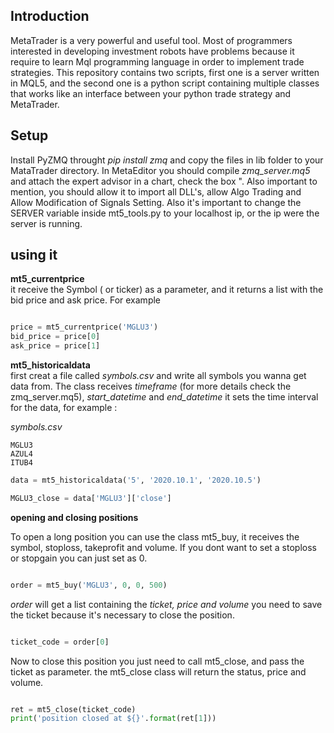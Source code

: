 ## Introduction 
MetaTrader is a very powerful and useful tool. Most of programmers interested in developing investment robots have problems because it require to learn Mql programming language in order to implement trade strategies. This repository contains two scripts, first one is a server written in MQL5, and the second one is a python script containing multiple classes that works like an interface between your python trade strategy and MetaTrader.

## Setup
Install PyZMQ throught <i>pip install zmq</i> and copy the files in lib folder to your MataTrader directory. In MetaEditor you should compile <i>zmq_server.mq5</i> and attach the expert advisor in a chart, check the box ". Also important to mention, you should allow it to import all DLL's, allow Algo Trading and Allow Modification of Signals Setting. Also it's important to change the SERVER variable inside mt5_tools.py to your localhost ip, or the ip were the server is running. 

## using it

<b>mt5_currentprice</b><br>
it receive the Symbol ( or ticker) as a parameter, and it returns a list with the bid price and ask price. For example
```python

price = mt5_currentprice('MGLU3')
bid_price = price[0]
ask_price = price[1]
```


<b>mt5_historicaldata</b><br>
first creat a file called <i>symbols.csv</i> and write all symbols you wanna get data from. The class receives <i>timeframe</i> (for more details check the zmq_server.mq5), <i>start_datetime</i> and <i>end_datetime</i> it sets the time interval for the data, for example :

<i>symbols.csv</i>
```text
MGLU3
AZUL4
ITUB4
```
```python
data = mt5_historicaldata('5', '2020.10.1', '2020.10.5')

MGLU3_close = data['MGLU3']['close']
```

<b>opening and closing positions</b><br>

To open a long position you can use the class mt5_buy, it receives the symbol, stoploss, takeprofit and volume. If you dont want to set a stoploss or stopgain you can just set as 0. 
```python

order = mt5_buy('MGLU3', 0, 0, 500)

```

<i>order</i> will get a list containing the <i>ticket, price and volume</i> you need to save the ticket because it's necessary to close the position.

```python

ticket_code = order[0]

```

Now to close this position you just need to call mt5_close, and pass the ticket as parameter. the mt5_close class will return the status, price and volume.

```python

ret = mt5_close(ticket_code)
print('position closed at ${}'.format(ret[1]))


```
